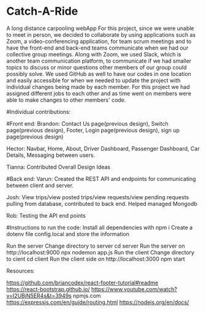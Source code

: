 # Catch-A-Ride
A long distance carpooling webApp
For this project, since we were unable to meet in person, we decided to collaborate by using applications such as Zoom, a video-conferencing application, for team scrum meetings and to have the front-end and back-end teams communicate when we had our collective group meetings. Along with Zoom, we used Slack, which is another team communication platform, to communicate if we had smaller topics to discuss or minor questions other members of our group could possibly solve. We used GitHub as well to have our codes in one location and easily accessible for when we needed to update the project with individual changes being made by each member. For this project we had assigned different jobs to each other and as time went on members were able to make changes to other members' code. 

#Individual contributions:

#Front end:
Brandon: Contact Us page(previous design), Switch page(previous design), Footer, Login page(previous design), sign up page(previous design)

Hector: Navbar, Home, About, Driver Dashboard, Passenger Dashboard, Car Details, Messaging between users.

Tianna: Contributed Overall Design Ideas

#Back end:
Varun: Created the REST API and endpoints for communicating between client and server.

Josh: View trips/view posted trips/view requests/view pending requests pulling from database, contributed to back end. Helped managed Mongodb

Rob: Testing the API end points

#Instructions to run the code:
 Install all dependencies with 
  npm i
 Create a dotenv file
  config.local 
and store the information

 Run the server
Change directory to server
  cd server
Run the server on http://localhost:9000
  npx nodemon app.js
 Run the client
  Change directory to cient
    cd client
  Run the client side on http://localhost:3000
  npm start

Resources:

https://github.com/briancodex/react-footer-tutorial#readme  
https://react-bootstrap.github.io/
https://www.youtube.com/watch?v=I2UBjN5ER4s&t=3949s
npmjs.com
https://expressjs.com/en/guide/routing.html
https://nodejs.org/en/docs/



